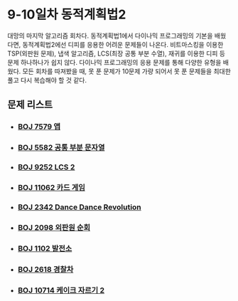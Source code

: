 # 9-10일차 동적계획법2

대망의 마지막 알고리즘 회차다. 동적계획법1에서 다이나믹 프로그래밍의 기본을 배웠다면, 동적계획법2에선 디피를 응용한 어려운 문제들이 나온다. 비트마스킹을 이용한 TSP(외판원 문제), 냅색 알고리즘, LCS(최장 공통 부분 수열), 재귀를 이용한 디피 등 문제 하나하나가 쉽지 않다. 다이나믹 프로그래밍의 응용 문제를 통해 다양한 유형을 배웠다. 모든 회차를 따져봤을 때, 못 푼 문제가 10문제 가량 되어서 못 푼 문제들을 최대한 풀고 다시 복습해야 할 것 같다.



## 문제 리스트

- ### [BOJ 7579 앱](https://github.com/jungtaeyong/alstudy2/blob/ty/SDS/SDS%20알고리즘%20특강/baekjoon%207579%20앱.cpp)

- ### [BOJ 5582 공통 부분 문자열](https://github.com/jungtaeyong/alstudy2/blob/ty/SDS/SDS%20알고리즘%20특강/baekjoon%205582%20공통%20부분%20문자열.cpp)

- ### [BOJ 9252 LCS 2](https://github.com/jungtaeyong/alstudy2/blob/ty/SDS/SDS%20알고리즘%20특강/baekjoon%209252%20LCS%202.cpp)

- ### [BOJ 11062 카드 게임](https://github.com/jungtaeyong/alstudy2/blob/ty/SDS/SDS%20알고리즘%20특강/baekjoon%2011062%20카드%20게임.cpp)

- ### [BOJ 2342 Dance Dance Revolution](https://github.com/jungtaeyong/alstudy2/blob/ty/SDS/SDS%20알고리즘%20특강/baekjoon%202342%20Dance%20Dance%20Revolution.cpp)

- ### [BOJ 2098 외판원 순회](https://github.com/jungtaeyong/alstudy2/blob/ty/SDS/SDS%20알고리즘%20특강/baekjoon%202098%20외판원%20순회.cpp)

- ### [BOJ 1102 발전소](https://github.com/jungtaeyong/alstudy2/blob/ty/SDS/SDS%20알고리즘%20특강/baekjoon%201102%20발전소.cpp)

- ### [BOJ 2618 경찰차](https://github.com/jungtaeyong/alstudy2/blob/ty/SDS/SDS%20알고리즘%20특강/baekjoon%202618%20경찰차.cpp)

- ### [BOJ 10714 케이크 자르기 2](https://github.com/jungtaeyong/alstudy2/blob/ty/SDS/SDS%20알고리즘%20특강/baekjoon%2010714%20케이크%20자르기%202.cpp)